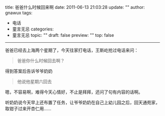 title: 爸爸什么时候回来啊
date: 2011-06-13 21:03:28
update: ""
author: gnawux
tags:
- 电话
- 童言无忌
categories:
- 童言无忌
topic: ""
draft: false
preview: ""
top: false


---


<p>爸爸已经去上海两个星期了，今天往家打电话，王斯屹抢过电话来问：</p>
<blockquote><p>爸爸你什么时候回去啊？</p></blockquote>
<p>得到答案后告诉爷爷奶奶</p>
<blockquote><p>他说他星期六回去</p></blockquote>
<p>嗯，不容易啊，难得今天心情好，不止是拜拜，还问了句有内容的话啊。</p>
<p>听奶奶说今天早上还布置了任务，让爷爷奶奶在自己上幼儿园之后，回天通苑家，取钳子过来开杏仁用……</p>
